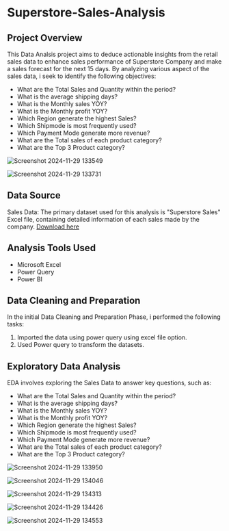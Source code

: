 # Superstore-Sales-Analysis

## Project Overview

This Data Analsis project aims to deduce actionable insights from the retail sales data to enhance sales performance of Superstore Company and make a sales forecast for the next 15 days.
By analyzing various aspect of the sales data, i seek to identify the following objectives:
- What are the Total Sales and Quantity within the period?
- What is the average shipping days?
- What is the Monthly sales YOY?
- What is the Monthly profit YOY?
- Which Region generate the highest Sales?
- Which Shipmode is most frequently used?
- Which Payment Mode generate more revenue?
- What are the Total sales of each product category?
- What are the Top 3 Product category?

![Screenshot 2024-11-29 133549](https://github.com/user-attachments/assets/a57a4648-5afb-43f6-8ccd-8fe0b5121eb6)

![Screenshot 2024-11-29 133731](https://github.com/user-attachments/assets/1db4e391-05d8-46d7-afe2-72d3b5fe7a88)

## Data Source
Sales Data: The primary dataset used for this analysis is "Superstore Sales" Excel file, containing detailed information of each sales made by the company. [Download here](https://www.kaggle.com/datasets/ishanshrivastava28/superstore-sales)

## Analysis Tools Used
- Microsoft Excel
- Power Query
- Power BI

## Data Cleaning and Preparation
In the initial Data Cleaning and Preparation Phase, i performed the following tasks:
1. Imported the data using power query using excel file option.
2. Used Power query to transform the datasets.

## Exploratory Data Analysis
EDA involves exploring the Sales Data to answer key questions, such as:

- What are the Total Sales and Quantity within the period?
- What is the average shipping days?
- What is the Monthly sales YOY?
- What is the Monthly profit YOY?
- Which Region generate the highest Sales?
- Which Shipmode is most frequently used?
- Which Payment Mode generate more revenue?
- What are the Total sales of each product category?
- What are the Top 3 Product category?

![Screenshot 2024-11-29 133950](https://github.com/user-attachments/assets/ef084723-245a-431d-86d8-16c1cd9c0a26)

![Screenshot 2024-11-29 134046](https://github.com/user-attachments/assets/12450558-74fc-4622-a93f-adf148c0410b)

![Screenshot 2024-11-29 134313](https://github.com/user-attachments/assets/dc13c3fa-14e0-4df1-aa05-d1cb087c24a5)

![Screenshot 2024-11-29 134426](https://github.com/user-attachments/assets/6a912a4f-6937-4de2-8ee9-91c0afef9d76)

![Screenshot 2024-11-29 134553](https://github.com/user-attachments/assets/3ec8bdfa-f641-4a79-8ee2-d7a5bd39a162)


